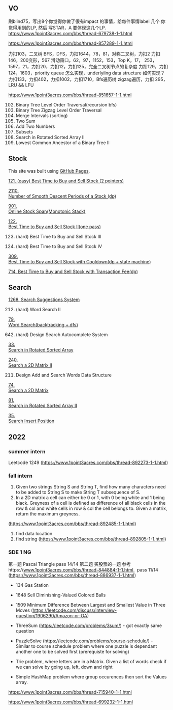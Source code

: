 
## VO

刷blind75，写出8个你觉得你做了很有impact 的事情，给每件事情label 几个 你觉得用到的LP, 然后 写STAR，A 要体现这几个LP.
https://www.1point3acres.com/bbs/thread-679738-1-1.html

https://www.1point3acres.com/bbs/thread-857289-1-1.html


力扣103，二叉树 BFS，DFS，力扣1644，78，81，对称二叉树，力扣2
力扣146，200变形，567 滑动窗口，62，97，1152，153，Top K，17，
253，1597，21，力扣20，力扣12，力扣125，完全二叉树节点的复杂度
力扣129，力扣124，1603，priority queue 怎么实现，underlyilng data
structure 如何实现？
力扣133，力扣402，力扣1002，力扣1710，Bfs遍历树 zigzag遍历，力扣
295，LRU && LFU


https://www.1point3acres.com/bbs/thread-851657-1-1.html


102. Binary Tree Level Order Traversal(recursion bfs)
103. Binary Tree Zigzag Level Order Traversal
56. Merge Intervals (sorting)
1. Two Sum
2. Add Two Numbers
78. Subsets
81. Search in Rotated Sorted Array II
1644. Lowest Common Ancestor of a Binary Tree II




## Stock
This site was built using [GitHub Pages](https://pages.github.com/).

[121.	(easy)
Best Time to Buy and Sell Stock (2 pointers)](https://github.com/52147/A-interview/blob/main/src/stock/BestTimeToBuyAndSellStock.java)

[2110.	
Number of Smooth Descent Periods of a Stock (dp)](https://github.com/52147/A-interview/blob/main/src/stock/NumberOfSmoothDescentPeriodsOfAStock2110.java)

[901.	
Online Stock Span(Monotonic Stack)](https://github.com/52147/Monotonic-Stack/blob/main/src/monotonicstack/StockSpanner.java)

[122.	
Best Time to Buy and Sell Stock II(one pass)](https://github.com/52147/A-interview/blob/main/src/stock/BestTimeToBuyAndSellStockII122.java)

123.	(hard)
Best Time to Buy and Sell Stock III

188.	(hard)
Best Time to Buy and Sell Stock IV

[309.	
Best Time to Buy and Sell Stock with Cooldown(dp + state machine)](https://github.com/52147/A-interview/blob/main/src/stock/BestTimeToBuyAndSellStockWithCooldown.java)

[714. Best Time to Buy and Sell Stock with Transaction Fee(dp)](https://github.com/52147/A-interview/blob/main/src/stock/BestTimeToBuyAndSellStockWithTransitionFee714.java)

## Search
[1268. Search Suggestions System](https://github.com/52147/A-interview/blob/main/src/binarysearch/SearchSuggestionSystem1268.java)


212. (hard) Word Search II

[79.	
Word Search(backtracking + dfs)](https://github.com/52147/A-interview/blob/main/src/dfs/WordSearch79.java)

642. (hard) Design Search Autocomplete System

[33.	
Search in Rotated Sorted Array](https://github.com/52147/A-interview/blob/main/src/binarysearch/SearchInRotatedSortedArray33.java)

[240.	
Search a 2D Matrix II](https://github.com/52147/A-interview/blob/main/src/binarysearch/SearchA2DMatrixII240.java)

211. Design Add and Search Words Data Structure

[74.	
Search a 2D Matrix](https://github.com/52147/A-interview/blob/main/src/binarysearch/SearchA2DMatrix.java)

[81.	
Search in Rotated Sorted Array II](https://github.com/52147/A-interview/blob/main/src/binarysearch/SearchInRotatedSortedArrayII81.java)

[35.	
Search Insert Position](https://github.com/52147/A-interview/blob/main/src/binarysearch/SearchInsertPosition35.java)

## 2022 

### summer intern
Leetcode 1249 (https://www.1point3acres.com/bbs/thread-892273-1-1.html)

### fall intern

1. Given two strings String S and String T, find how many characters need to be added to String S to make String T subsequence of S.
2. In a 2D matrix a cell can either be 0 or 1, with 0 being white and 1 being black. Greyness of a cell is defined as difference of all black cells in the row & col and white cells in row & col the cell belongs to. Given a matrix, return the maximum greyness.

(https://www.1point3acres.com/bbs/thread-892485-1-1.html)


1. find data location
2. find string
(https://www.1point3acres.com/bbs/thread-892805-1-1.html)

### SDE 1 NG

第一题 Pascal Triangle pass 14/14
第二题 买股票的一题 参考https://www.1point3acres.com/bbs/thread-844884-1-1.html   pass 11/14
(https://www.1point3acres.com/bbs/thread-886937-1-1.html)




- 134 Gas Station
- 1648 Sell Diminishing-Valued Colored Balls
- 1509 Minimum Difference Between Largest and Smallest Value in Three Moves (https://leetcode.com/discuss/interview-question/1906290/Amazon-or-OA)

- ThreeSum (https://leetcode.com/problems/3sum/) - got exactly same question
- PuzzleSolve (https://leetcode.com/problems/course-schedule/) - Similar to course schedule problem where one puzzle is dependant another one to be solved first (prerequiste for solving)
- Trie problem, where letters are in a Matrix. Given a list of words check if we can solve by going up, left, down and right
- Simple HashMap problem where group occurences then sort the Values array.



https://www.1point3acres.com/bbs/thread-715940-1-1.html

https://www.1point3acres.com/bbs/thread-699232-1-1.html
